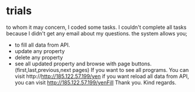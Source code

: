 # trials
to whom it may concern,
I coded some tasks. I couldn't complete all tasks because I didn't get any email about my questions.
the system allows you;
* to fill all data from API.
* update any property
* delete any property
* see all updated property and browse with page buttons. (first,last,previous,next pages)
If you want to see all programs. You can visit http://http://185.122.57.199/yen
if you want reload all data from API, you can visit http://185.122.57.199/yenFill
Thank you.
Kind regards.
